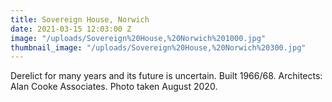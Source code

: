 ```yaml
---
title: Sovereign House, Norwich
date: 2021-03-15 12:03:00 Z
image: "/uploads/Sovereign%20House,%20Norwich%201000.jpg"
thumbnail_image: "/uploads/Sovereign%20House,%20Norwich%20300.jpg"
---
```


Derelict for many years and its future is uncertain. Built 1966/68. Architects: Alan Cooke Associates. Photo taken August 2020.